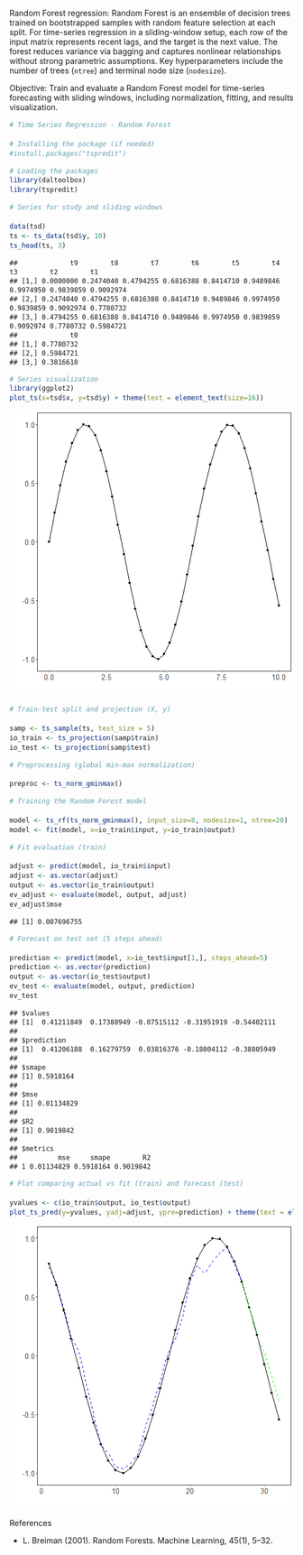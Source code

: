 Random Forest regression: Random Forest is an ensemble of decision trees trained on bootstrapped samples with random feature selection at each split. For time-series regression in a sliding-window setup, each row of the input matrix represents recent lags, and the target is the next value. The forest reduces variance via bagging and captures nonlinear relationships without strong parametric assumptions. Key hyperparameters include the number of trees (`ntree`) and terminal node size (`nodesize`).

Objective: Train and evaluate a Random Forest model for time-series forecasting with sliding windows, including normalization, fitting, and results visualization.


``` r
# Time Series Regression - Random Forest

# Installing the package (if needed)
#install.packages("tspredit")
```


``` r
# Loading the packages
library(daltoolbox)
library(tspredit) 
```



``` r
# Series for study and sliding windows

data(tsd)
ts <- ts_data(tsd$y, 10)
ts_head(ts, 3)
```

```
##             t9        t8        t7        t6        t5        t4        t3        t2        t1
## [1,] 0.0000000 0.2474040 0.4794255 0.6816388 0.8414710 0.9489846 0.9974950 0.9839859 0.9092974
## [2,] 0.2474040 0.4794255 0.6816388 0.8414710 0.9489846 0.9974950 0.9839859 0.9092974 0.7780732
## [3,] 0.4794255 0.6816388 0.8414710 0.9489846 0.9974950 0.9839859 0.9092974 0.7780732 0.5984721
##             t0
## [1,] 0.7780732
## [2,] 0.5984721
## [3,] 0.3816610
```


``` r
# Series visualization
library(ggplot2)
plot_ts(x=tsd$x, y=tsd$y) + theme(text = element_text(size=16))
```

![plot of chunk unnamed-chunk-4](fig/ts_rf/unnamed-chunk-4-1.png)


``` r
# Train-test split and projection (X, y)

samp <- ts_sample(ts, test_size = 5)
io_train <- ts_projection(samp$train)
io_test <- ts_projection(samp$test)
```


``` r
# Preprocessing (global min-max normalization)

preproc <- ts_norm_gminmax()
```


``` r
# Training the Random Forest model

model <- ts_rf(ts_norm_gminmax(), input_size=8, nodesize=1, ntree=20)
model <- fit(model, x=io_train$input, y=io_train$output)
```


``` r
# Fit evaluation (train)

adjust <- predict(model, io_train$input)
adjust <- as.vector(adjust)
output <- as.vector(io_train$output)
ev_adjust <- evaluate(model, output, adjust)
ev_adjust$mse
```

```
## [1] 0.007696755
```


``` r
# Forecast on test set (5 steps ahead)

prediction <- predict(model, x=io_test$input[1,], steps_ahead=5)
prediction <- as.vector(prediction)
output <- as.vector(io_test$output)
ev_test <- evaluate(model, output, prediction)
ev_test
```

```
## $values
## [1]  0.41211849  0.17388949 -0.07515112 -0.31951919 -0.54402111
## 
## $prediction
## [1]  0.41206188  0.16279759  0.03816376 -0.18004112 -0.38805949
## 
## $smape
## [1] 0.5918164
## 
## $mse
## [1] 0.01134829
## 
## $R2
## [1] 0.9019842
## 
## $metrics
##          mse     smape        R2
## 1 0.01134829 0.5918164 0.9019842
```


``` r
# Plot comparing actual vs fit (train) and forecast (test)

yvalues <- c(io_train$output, io_test$output)
plot_ts_pred(y=yvalues, yadj=adjust, ypre=prediction) + theme(text = element_text(size=16))
```

![plot of chunk unnamed-chunk-10](fig/ts_rf/unnamed-chunk-10-1.png)

References
- L. Breiman (2001). Random Forests. Machine Learning, 45(1), 5–32.
